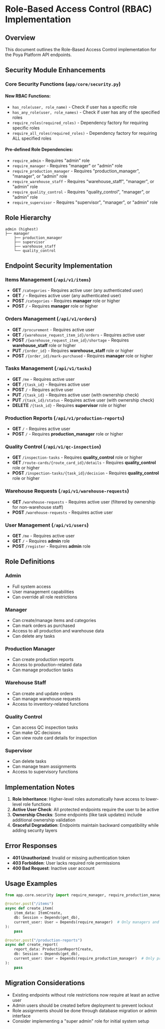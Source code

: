 # Role-Based Access Control (RBAC) Implementation

## Overview
This document outlines the Role-Based Access Control implementation for the Poya Platform API endpoints.

## Security Module Enhancements

### Core Security Functions (`app/core/security.py`)

#### New RBAC Functions:
- `has_role(user, role_name)` - Check if user has a specific role
- `has_any_role(user, role_names)` - Check if user has any of the specified roles
- `require_roles(required_roles)` - Dependency factory for requiring specific roles
- `require_all_roles(required_roles)` - Dependency factory for requiring ALL specified roles

#### Pre-defined Role Dependencies:
- `require_admin` - Requires "admin" role
- `require_manager` - Requires "manager" or "admin" role
- `require_production_manager` - Requires "production_manager", "manager", or "admin" role
- `require_warehouse_staff` - Requires "warehouse_staff", "manager", or "admin" role
- `require_quality_control` - Requires "quality_control", "manager", or "admin" role
- `require_supervisor` - Requires "supervisor", "manager", or "admin" role

## Role Hierarchy

```
admin (highest)
├── manager
    ├── production_manager
    ├── supervisor
    ├── warehouse_staff
    └── quality_control
```

## Endpoint Security Implementation

### Items Management (`/api/v1/items`)
- **GET** `/categories` - Requires active user (any authenticated user)
- **GET** `/` - Requires active user (any authenticated user)
- **POST** `/categories` - Requires **manager** role or higher
- **POST** `/` - Requires **manager** role or higher

### Orders Management (`/api/v1/orders`)
- **GET** `/procurement` - Requires active user
- **GET** `/{warehouse_request_item_id}/orders` - Requires active user
- **POST** `/{warehouse_request_item_id}/shortage` - Requires **warehouse_staff** role or higher
- **PUT** `/{order_id}` - Requires **warehouse_staff** role or higher
- **POST** `/{order_id}/mark-purchased` - Requires **manager** role or higher

### Tasks Management (`/api/v1/tasks`)
- **GET** `/me` - Requires active user
- **GET** `/{task_id}` - Requires active user
- **POST** `/` - Requires active user
- **PUT** `/{task_id}` - Requires active user (with ownership check)
- **PUT** `/{task_id}/status` - Requires active user (with ownership check)
- **DELETE** `/{task_id}` - Requires **supervisor** role or higher

### Production Reports (`/api/v1/production-reports`)
- **GET** `/` - Requires active user
- **POST** `/` - Requires **production_manager** role or higher

### Quality Control (`/api/v1/qc-inspection`)
- **GET** `/inspection-tasks` - Requires **quality_control** role or higher
- **GET** `/route-cards/{route_card_id}/details` - Requires **quality_control** role or higher
- **POST** `/inspection-tasks/{task_id}/decision` - Requires **quality_control** role or higher

### Warehouse Requests (`/api/v1/warehouse-requests`)
- **GET** `/warehouse-requests` - Requires active user (filtered by ownership for non-warehouse staff)
- **POST** `/warehouse-requests` - Requires active user

### User Management (`/api/v1/users`)
- **GET** `/me` - Requires active user
- **GET** `/` - Requires **admin** role
- **POST** `/register` - Requires **admin** role

## Role Definitions

### Admin
- Full system access
- User management capabilities
- Can override all role restrictions

### Manager
- Can create/manage items and categories
- Can mark orders as purchased
- Access to all production and warehouse data
- Can delete any tasks

### Production Manager
- Can create production reports
- Access to production-related data
- Can manage production tasks

### Warehouse Staff
- Can create and update orders
- Can manage warehouse requests
- Access to inventory-related functions

### Quality Control
- Can access QC inspection tasks
- Can make QC decisions
- Can view route card details for inspection

### Supervisor
- Can delete tasks
- Can manage team assignments
- Access to supervisory functions

## Implementation Notes

1. **Role Inheritance**: Higher-level roles automatically have access to lower-level role functions
2. **Active User Check**: All protected endpoints require the user to be active
3. **Ownership Checks**: Some endpoints (like task updates) include additional ownership validation
4. **Graceful Degradation**: Endpoints maintain backward compatibility while adding security layers

## Error Responses

- **401 Unauthorized**: Invalid or missing authentication token
- **403 Forbidden**: User lacks required role permissions
- **400 Bad Request**: Inactive user account

## Usage Examples

```python
from app.core.security import require_manager, require_production_manager

@router.post("/items")
async def create_item(
    item_data: ItemCreate,
    db: Session = Depends(get_db),
    current_user: User = Depends(require_manager)  # Only managers and admins
):
    pass

@router.post("/production-reports")
async def create_report(
    report_data: ProductionReportCreate,
    db: Session = Depends(get_db),
    current_user: User = Depends(require_production_manager)  # Only production managers and above
):
    pass
```

## Migration Considerations

- Existing endpoints without role restrictions now require at least an active user
- Admin users should be created before deployment to prevent lockout
- Role assignments should be done through database migration or admin interface
- Consider implementing a "super admin" role for initial system setup

